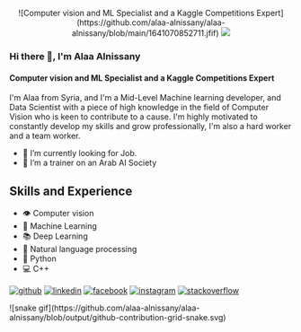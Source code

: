 <p align="center">
![Computer vision and ML Specialist and a Kaggle Competitions Expert](https://github.com/alaa-alnissany/alaa-alnissany/blob/main/1641070852711.jfif)
 <img width="200" src="https://github.com/alaa-alnissany/alaa-alnissany/blob/main/1641070852711.jfif">

### Hi there 👋, I'm Alaa Alnissany
#### Computer vision and ML Specialist and a Kaggle Competitions Expert
I'm Alaa from Syria, and I'm a Mid-Level Machine learning developer, and Data Scientist with a piece of high knowledge in the field of Computer Vision who is keen to contribute to a cause. I'm highly motivated to constantly develop my skills and grow professionally, I'm also a hard worker and a team worker.

- 🔭 I’m currently looking for Job. 
- 👯 I’m a trainer on an Arab AI Society

  
## Skills and Experience
* 👁️ Computer vision
* 📖 Machine Learning
* 📚 Deep Learning
* 📝 Natural language processing
* 🐍 Python
* 💻 C++


[<img src='https://cdn.jsdelivr.net/npm/simple-icons@3.0.1/icons/github.svg' alt='github' height='40' align="center">](https://github.com/https:alaa-alnissany)  [<img src='https://cdn.jsdelivr.net/npm/simple-icons@3.0.1/icons/linkedin.svg' alt='linkedin' height='40' align="center">](https://www.linkedin.com/in/https:alaa-alnissany//)  [<img src='https://cdn.jsdelivr.net/npm/simple-icons@3.0.1/icons/facebook.svg' alt='facebook' height='40' align="center">](https://www.facebook.com/https:alaa.nissany)  [<img src='https://cdn.jsdelivr.net/npm/simple-icons@3.0.1/icons/instagram.svg' alt='instagram' height='40' align="center">](https://www.instagram.com/https:alaanissany//)  [<img src='https://cdn.jsdelivr.net/npm/simple-icons@3.0.1/icons/stackoverflow.svg' alt='stackoverflow' height='40' align="center">](https://stackoverflow.com/users/https:10074959/alaa-alnissany)  
</p>
<!--
  <a href="https://www.instagram.com/laurasiiia_/" target="_blank"><img src="https://img.shields.io/badge/-Instagram-%23E4405F?style=for-the-badge&logo=instagram&logoColor=white" target="_blank"></a>
  <a href = "mailto:lauraloyolarpeixoto@outlook.com"><img src="https://img.shields.io/badge/Microsoft_Outlook-0078D4?style=for-the-badge&logo=microsoft-outlook&logoColor=white" target="_blank"></a>
  
</div>
-->
![snake gif](https://github.com/alaa-alnissany/alaa-alnissany/blob/output/github-contribution-grid-snake.svg)
<!--
[![trophy](https://github-profile-trophy.vercel.app/?username=https://github.com/alaa-alnissany)](https://github.com/ryo-ma/github-profile-trophy)

[![Top Langs](https://github-readme-stats.vercel.app/api/top-langs/?username=https://github.com/alaa-alnissany)](https://github.com/anuraghazra/github-readme-stats)

![GitHub stats](https://github-readme-stats.vercel.app/api?username=https://github.com/alaa-alnissany&show_icons=true)  

![GitHub Activity Graph](https://activity-graph.herokuapp.com/graph?username=https://github.com/alaa-alnissany)  

![GitHub metrics](https://metrics.lecoq.io/https://github.com/alaa-alnissany)  

![GitHub streak stats](https://streak-stats.demolab.com/?user=https://github.com/alaa-alnissany)  

![Profile views](https://gpvc.arturio.dev/https://github.com/alaa-alnissany)  
-->

